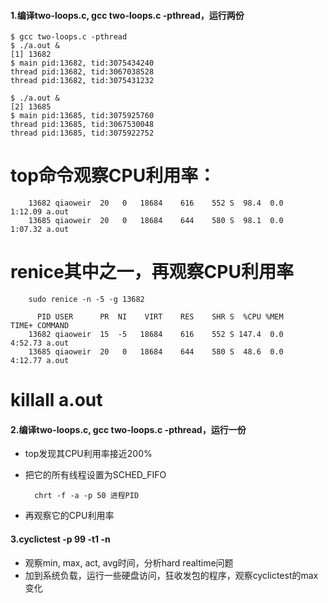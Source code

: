 #### 1.编译two-loops.c, gcc two-loops.c -pthread，运行两份

    $ gcc two-loops.c -pthread
    $ ./a.out &
    [1] 13682
    $ main pid:13682, tid:3075434240
    thread pid:13682, tid:3067038528
    thread pid:13682, tid:3075431232

    $ ./a.out &
    [2] 13685
    $ main pid:13685, tid:3075925760
    thread pid:13685, tid:3067530048
    thread pid:13685, tid:3075922752
# top命令观察CPU利用率：
        13682 qiaoweir	20   0   18684    616    552 S  98.4  0.0   1:12.09 a.out
        13685 qiaoweir	20   0   18684    644    580 S  98.1  0.0   1:07.32 a.out 
# renice其中之一，再观察CPU利用率
        sudo renice -n -5 -g 13682

          PID USER      PR  NI    VIRT    RES    SHR S  %CPU %MEM     TIME+ COMMAND
        13682 qiaoweir	15  -5   18684    616    552 S 147.4  0.0   4:52.73 a.out
        13685 qiaoweir	20   0   18684    644    580 S  48.6  0.0   4:12.77 a.out

# killall a.out

#### 2.编译two-loops.c, gcc two-loops.c -pthread，运行一份
* top发现其CPU利用率接近200%
* 把它的所有线程设置为SCHED_FIFO

        chrt -f -a -p 50 进程PID
* 再观察它的CPU利用率

#### 3.cyclictest -p 99 -t1 -n
* 观察min, max, act, avg时间，分析hard realtime问题
* 加到系统负载，运行一些硬盘访问，狂收发包的程序，观察cyclictest的max变化


